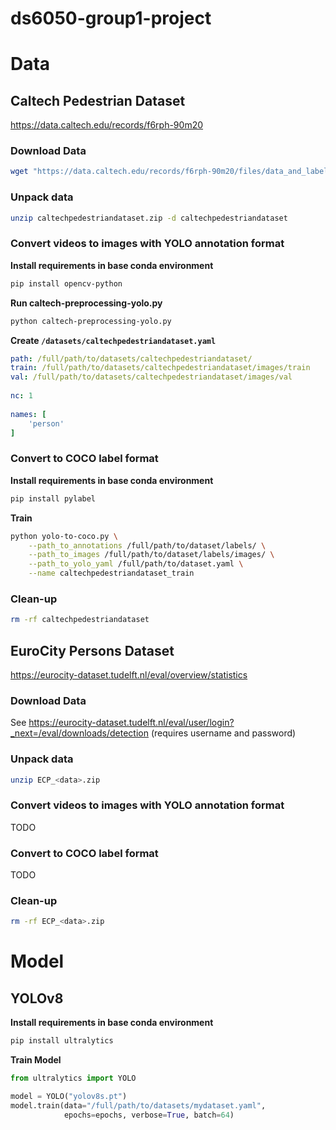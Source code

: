 # ds6050-group1-project

# Data

## Caltech Pedestrian Dataset
https://data.caltech.edu/records/f6rph-90m20

### Download Data
```bash
wget "https://data.caltech.edu/records/f6rph-90m20/files/data_and_labels.zip?download=1" -O caltechpedestriandataset.zip
```

### Unpack data
```bash
unzip caltechpedestriandataset.zip -d caltechpedestriandataset
```

### Convert videos to images with YOLO annotation format

**Install requirements in base conda environment**
```bash
pip install opencv-python
```

**Run caltech-preprocessing-yolo.py**
```bash
python caltech-preprocessing-yolo.py
```

**Create `/datasets/caltechpedestriandataset.yaml`**
```yaml
path: /full/path/to/datasets/caltechpedestriandataset/
train: /full/path/to/datasets/caltechpedestriandataset/images/train
val: /full/path/to/datasets/caltechpedestriandataset/images/val
    
nc: 1
    
names: [
    'person'
]
```

### Convert to COCO label format

**Install requirements in base conda environment**
```bash
pip install pylabel
```

**Train**
```bash
python yolo-to-coco.py \
    --path_to_annotations /full/path/to/dataset/labels/ \
    --path_to_images /full/path/to/dataset/labels/images/ \
    --path_to_yolo_yaml /full/path/to/dataset.yaml \
    --name caltechpedestriandataset_train
```

### Clean-up

```bash
rm -rf caltechpedestriandataset
```

## EuroCity Persons Dataset
https://eurocity-dataset.tudelft.nl/eval/overview/statistics

### Download Data
See https://eurocity-dataset.tudelft.nl/eval/user/login?_next=/eval/downloads/detection (requires username and password)

### Unpack data
```bash
unzip ECP_<data>.zip
```

### Convert videos to images with YOLO annotation format
TODO

### Convert to COCO label format
TODO

### Clean-up

```bash
rm -rf ECP_<data>.zip
```

# Model

## YOLOv8

**Install requirements in base conda environment**
```bash
pip install ultralytics
```

**Train Model**
```python
from ultralytics import YOLO

model = YOLO("yolov8s.pt")
model.train(data="/full/path/to/datasets/mydataset.yaml", 
            epochs=epochs, verbose=True, batch=64)
```
